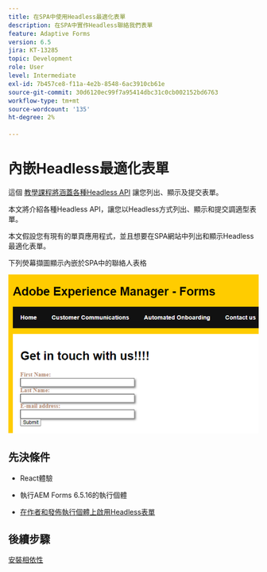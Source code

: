 ```yaml
---
title: 在SPA中使用Headless最適化表單
description: 在SPA中實作Headless聯絡我們表單
feature: Adaptive Forms
version: 6.5
jira: KT-13285
topic: Development
role: User
level: Intermediate
exl-id: 7b457ce8-f11a-4e2b-8548-6ac3910cb61e
source-git-commit: 30d6120ec99f7a95414dbc31c0cb002152bd6763
workflow-type: tm+mt
source-wordcount: '135'
ht-degree: 2%

---
```


# 內嵌Headless最適化表單

這個 [教學課程將涵蓋各種Headless API](https://opensource.adobe.com/aem-forms-af-runtime/api/#section/Introduction) 讓您列出、顯示及提交表單。

本文將介紹各種Headless API，讓您以Headless方式列出、顯示和提交調適型表單。

本文假設您有現有的單頁應用程式，並且想要在SPA網站中列出和顯示Headless最適化表單。

下列熒幕擷圖顯示內嵌於SPA中的聯絡人表格

![contact-us-form](./assets/contact-us-form.png)

## 先決條件

* React體驗

* 執行AEM Forms 6.5.16的執行個體

* [在作者和發佈執行個體上啟用Headless表單](https://experienceleague.adobe.com/docs/experience-manager-headless-adaptive-forms/using/quick-setup/enable-headless-adaptive-forms-and-core-components.html?lang=en)

## 後續步驟

[安裝相依性](./install-af-react-libraries.md)
